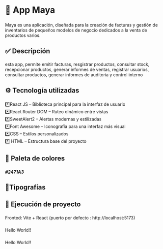<h1 align="left">📄 App Maya</h1>

###

<p align="left">Maya es una aplicación, diseñada para la creación de facturas y gestión de inventarios de pequeños modelos de negocio dedicados a la venta de productos varios.</p>

###

<h2 align="left">✅ Descripción</h2>

###

<p align="left">esta app, permite emitir facturas, resgistrar productos, consultar stock, recepcionar productos, generar informes de ventas, registrar usuarios, consultar productos, generar informes de auditoria y control interno</p>

###

<h2 align="left">⚙️ Tecnología utilizadas</h2>

###

<p align="left">*️⃣React JS – Biblioteca principal para la interfaz de usuario<br>*️⃣React Router DOM – Ruteo dinámico entre vistas<br>*️⃣SweetAlert2 – Alertas modernas y estilizadas<br>*️⃣Font Awesome – Iconografía para una interfaz más visual<br>*️⃣CSS – Estilos personalizados<br>*️⃣ HTML – Estructura base del proyecto</p>

###

<h2 align="left">🎨 Paleta de colores</h2>

###

<h5 align="left">#2471A3</h5>

###

<h2 align="left">🎨Tipografías</h2>

###

<h2 align="left">🚀 Ejecución de proyecto</h2>

###

<p align="left">Fronted: Vite + React (puerto por defecto : http://localhost:5173)</p>

###

<p align="left">Hello World!!</p>

###

<p align="left">Hello World!!</p>

###
